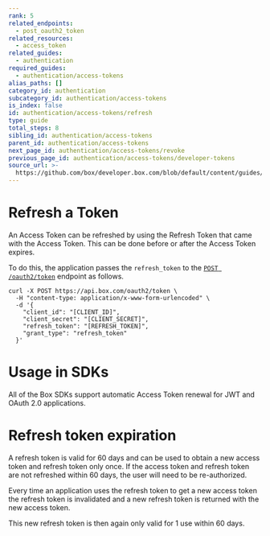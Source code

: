 ```yaml
---
rank: 5
related_endpoints:
  - post_oauth2_token
related_resources:
  - access_token
related_guides:
  - authentication
required_guides:
  - authentication/access-tokens
alias_paths: []
category_id: authentication
subcategory_id: authentication/access-tokens
is_index: false
id: authentication/access-tokens/refresh
type: guide
total_steps: 8
sibling_id: authentication/access-tokens
parent_id: authentication/access-tokens
next_page_id: authentication/access-tokens/revoke
previous_page_id: authentication/access-tokens/developer-tokens
source_url: >-
  https://github.com/box/developer.box.com/blob/default/content/guides/authentication/access-tokens/refresh.md
---
```


# Refresh a Token

An Access Token can be refreshed by using the Refresh Token that came with the
Access Token. This can be done before or after the Access Token expires.

To do this, the application passes the `refresh_token` to the [`POST
/oauth2/token`](endpoint://post-oauth2-token) endpoint as follows.

```curl
curl -X POST https://api.box.com/oauth2/token \
  -H "content-type: application/x-www-form-urlencoded" \
  -d '{
    "client_id": "[CLIENT_ID]",
    "client_secret": "[CLIENT_SECRET]",
    "refresh_token": "[REFRESH_TOKEN]",
    "grant_type": "refresh_token"
  }'
```

<Message>

# Usage in SDKs

All of the Box SDKs support automatic Access Token renewal for JWT and OAuth 2.0
applications.

</Message>

<Message danger>

# Refresh token expiration

A refresh token is valid for 60 days and can be used to obtain a new access
token and refresh token only once. If the access token and refresh token are
not refreshed within 60 days, the user will need to be re-authorized.

Every time an application uses the refresh token to get a new access token the
refresh token is invalidated and a new refresh token is returned with the
new access token.

This new refresh token is then again only valid for 1 use within 60 days.

</Message>

